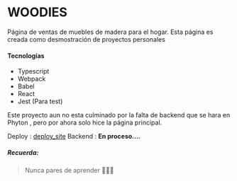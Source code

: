 # WOODIES

Página de ventas de muebles de madera para el hogar.
Esta página es creada como desmostración de proyectos personales

#### Tecnologías

- Typescript
- Webpack
- Babel
- React
- Jest (Para test)

Este proyecto aun no esta culminado por la falta de backend que se hara en Phyton , pero por ahora solo hice la página principal.

Deploy : [deploy_site](https://woodieswoodenfurniture.netlify.app/ "deploy_site")
Backend : **En proceso....**

##### Recuerda:

> Nunca pares de aprender 💚💚💚
